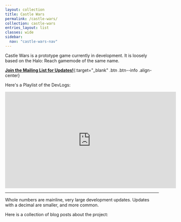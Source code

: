 ```yaml
---
layout: collection
title: Castle Wars
permalink: /castle-wars/
collection: castle-wars
entries_layout: list
classes: wide
sidebar:
  nav: "castle-wars-nav"
---
```


Castle Wars is a prototype game currently in development. It is loosely based on the Halo: Reach gamemode of the same name. 

[**Join the Mailing List for Updates!**](/castle-wars/mail/){:target="_blank" .btn .btn--info .align-center}

Here's a Playlist of the DevLogs:

<iframe width="560" height="315" src="https://www.youtube.com/embed/videoseries?si=s5mZ_hohHhLEEUim&amp;list=PLMQOp_clEoIvpAsdC6uXolmDoaQtEhrOE" title="YouTube video player" frameborder="0" allow="accelerometer; autoplay; clipboard-write; encrypted-media; gyroscope; picture-in-picture; web-share" allowfullscreen></iframe>

---


Whole numbers are mainline, very large development updates. Updates with a decimal are smaller, and more common.

Here is a collection of blog posts about the project:
